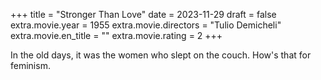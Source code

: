 +++
title = "Stronger Than Love"
date = 2023-11-29
draft = false
extra.movie.year = 1955
extra.movie.directors = "Tulio Demicheli"
extra.movie.en_title = ""
extra.movie.rating = 2
+++

In the old days, it was the women who slept on the couch. How's that for feminism.<!-- more -->